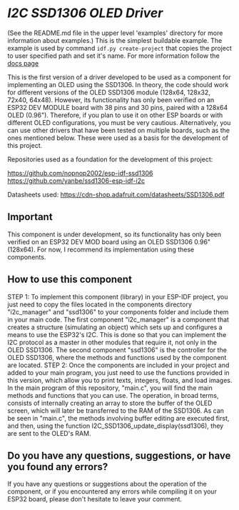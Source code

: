 # _I2C SSD1306 OLED Driver_

(See the README.md file in the upper level 'examples' directory for more information about examples.)
This is the simplest buildable example. The example is used by command `idf.py create-project`
that copies the project to user specified path and set it's name. For more information follow the [docs page](https://docs.espressif.com/projects/esp-idf/en/latest/api-guides/build-system.html#start-a-new-project)

This is the first version of a driver developed to be used as a component for implementing an OLED using the SSD1306. In theory, the code should work for different versions of the OLED SSD1306 module (128x64, 128x32, 72x40, 64x48). However, its functionality has only been verified on an ESP32 DEV MODULE board with 38 pins and 30 pins, paired with a 128x64 OLED (0.96"). Therefore, if you plan to use it on other ESP boards or with different OLED configurations, you must be very cautious. Alternatively, you can use other drivers that have been tested on multiple boards, such as the ones mentioned below. These were used as a basis for the development of this project.

Repositories used as a foundation for the development of this project:

https://github.com/nopnop2002/esp-idf-ssd1306
https://github.com/yanbe/ssd1306-esp-idf-i2c

Datasheets used:
https://cdn-shop.adafruit.com/datasheets/SSD1306.pdf

## Important

This component is under development, so its functionality has only been verified on an ESP32 DEV MOD board using an OLED SSD1306 0.96" (128x64). For now, I recommend its implementation using these components.

## How to use this component

STEP 1:
To implement this component (library) in your ESP-IDF project, you just need to copy the files located in the components directory "i2c_manager" and "ssd1306" to your components folder and include them in your main code. The first component "i2c_manager" is a component that creates a structure (simulating an object) which sets up and configures a means to use the ESP32's I2C. This is done so that you can implement the I2C protocol as a master in other modules that require it, not only in the OLED SSD1306. The second component "ssd1306" is the controller for the OLED SSD1306, where the methods and functions used by the component are located.
STEP 2:
Once the components are included in your project and added to your main program, you just need to use the functions provided in this version, which allow you to print texts, integers, floats, and load images. In the main program of this repository, "main.c", you will find the main methods and functions that you can use. The operation, in broad terms, consists of internally creating an array to store the buffer of the OLED screen, which will later be transferred to the RAM of the SSD1306. As can be seen in "main.c", the methods involving buffer editing are executed first, and then, using the function I2C_SSD1306_update_display(ssd1306), they are sent to the OLED's RAM.

## Do you have any questions, suggestions, or have you found any errors?

If you have any questions or suggestions about the operation of the component, or if you encountered any errors while compiling it on your ESP32 board, please don't hesitate to leave your comment.
